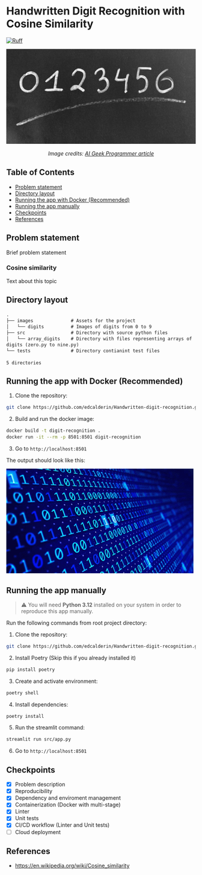 # Handwritten Digit Recognition with Cosine Similarity

[![Ruff](https://img.shields.io/endpoint?url=https://raw.githubusercontent.com/astral-sh/ruff/main/assets/badge/v2.json)](https://github.com/astral-sh/ruff)

![Cover image](./images/cover.jpg)
*<p align="center">Image credits: <a href='https://aigeekprogrammer.com/keras-python-mnist-handwritten-digit-recognition/'>AI Geek Programmer article</a></p>*

## Table of Contents

* [Problem statement](#problem-statement)
* [Directory layout](#directory-layout)
* [Running the app with Docker (Recommended)](#running-the-app-with-docker-recommended)
* [Running the app manually](#running-the-app-manually)
* [Checkpoints](#checkpoints)
* [References](#references)

## Problem statement

Brief problem statement

### Cosine similarity

Text about this topic

## Directory layout

```
.
├── images              # Assets for the project
│   └── digits          # Images of digits from 0 to 9
├── src                 # Directory with source python files
│   └── array_digits    # Directory with files representing arrays of digits (zero.py to nine.py)
└── tests               # Directory contianint test files

5 directories
```

## Running the app with Docker (Recommended)

1. Clone the repository:
```bash
git clone https://github.com/edcalderin/Handwritten-digit-recognition.git
```
2. Build and run the docker image:
```bash
docker build -t digit-recognition .
docker run -it --rm -p 8501:8501 digit-recognition
```

3. Go to `http://localhost:8501`

The output should look like this:

![Alt text](./images/code_gif.gif)

## Running the app manually

> :warning: You will need **Python 3.12** installed on your system in order to reproduce this app manually.

Run the following commands from root project directory:

1. Clone the repository:
```bash
git clone https://github.com/edcalderin/Handwritten-digit-recognition.git
```
2. Install Poetry (Skip this if you already installed it)
```bash
pip install poetry
```
3. Create and activate environment:
```bash
poetry shell
```
4. Install dependencies:
```bash
poetry install
```
5. Run the streamlit command:
```bash
streamlit run src/app.py
```
6. Go to `http://localhost:8501`

## Checkpoints

- [x] Problem description
- [x] Reproducibility
- [x] Dependency and enviroment management
- [x] Containerization (Docker with multi-stage)
- [x] Linter
- [x] Unit tests
- [x] CI/CD workflow (Linter and Unit tests)
- [ ] Cloud deployment

## References

* https://en.wikipedia.org/wiki/Cosine_similarity